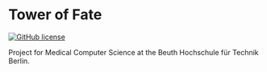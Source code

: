 # Tower of Fate

[![GitHub license](https://img.shields.io/github/license/meandor/tower-of-fate.svg)](https://github.com/meandor/tower-of-fate/blob/master/LICENSE)

Project for Medical Computer Science at the Beuth Hochschule für Technik Berlin.
